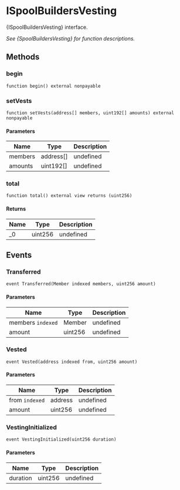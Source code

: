 # ISpoolBuildersVesting





{ISpoolBuildersVesting} interface.

*See {SpoolBuildersVesting} for function descriptions.*

## Methods

### begin

```solidity
function begin() external nonpayable
```






### setVests

```solidity
function setVests(address[] members, uint192[] amounts) external nonpayable
```





#### Parameters

| Name | Type | Description |
|---|---|---|
| members | address[] | undefined
| amounts | uint192[] | undefined

### total

```solidity
function total() external view returns (uint256)
```






#### Returns

| Name | Type | Description |
|---|---|---|
| _0 | uint256 | undefined



## Events

### Transferred

```solidity
event Transferred(Member indexed members, uint256 amount)
```





#### Parameters

| Name | Type | Description |
|---|---|---|
| members `indexed` | Member | undefined |
| amount  | uint256 | undefined |

### Vested

```solidity
event Vested(address indexed from, uint256 amount)
```





#### Parameters

| Name | Type | Description |
|---|---|---|
| from `indexed` | address | undefined |
| amount  | uint256 | undefined |

### VestingInitialized

```solidity
event VestingInitialized(uint256 duration)
```





#### Parameters

| Name | Type | Description |
|---|---|---|
| duration  | uint256 | undefined |



